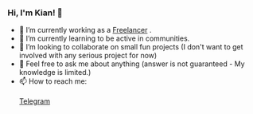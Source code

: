 ### Hi, I'm Kian! 👋

- 🔭 I’m currently working as a [Freelancer](https://kianashnad.com) .
- 🌱 I’m currently learning to be active in communities.
- 👯 I’m looking to collaborate on small fun projects (I don't want to get involved with any serious project for now)
- 💬 Feel free to ask me about anything (answer is not guaranteed - My knowledge is limited.)
- 📫 How to reach me:<br/><br/>
    [Telegram](https://t.me/kianashnad/) <br/>
